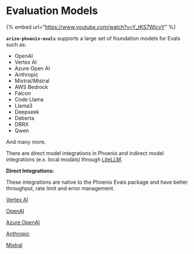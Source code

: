 # Evaluation Models

{% embed url="https://www.youtube.com/watch?v=Y_tKS7WIcyY" %}

**`arize-phoenix-evals`** supports a large set of foundation models for Evals such as:

* OpenAI
* Vertex AI
* Azure Open AI
* Anthropic
* Mixtral/Mistral
* AWS Bedrock
* Falcon
* Code Llama
* Llama3
* Deepseek
* Deberta
* DBRX
* Qwen

And many more.

There are direct model integrations in Phoenix and indirect model integrations (e.x. local modals) through [LiteLLM](../api/evaluation-models.md#litellmmodel).

**Direct Integrations:**

These integrations are native to the Phoenix Evals package and have better throughput, rate limit and error management.

[Vertex AI](../api/evaluation-models.md#phoenix.evals.vertexai)

[OpenAI](../api/evaluation-models.md#phoenix.evals.openaimodel)

[Azure OpenAI](../api/evaluation-models.md#azure-openai)

[Anthropic](../api/evaluation-models.md#phoenix.evals.anthropic)

[Mistral](../api/evaluation-models.md#mistralaimodel)
